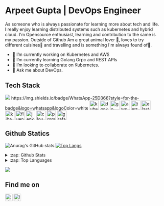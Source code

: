 # Arpeet Gupta | DevOps Engineer
As someone who is always passionate for learning more about tech and life. I really enjoy learning distributed systems such as kubernetes and hybrid cloud. I'm Opensource enthusiast, learning and contribution to the same is my passion. Outside of Github Am a great animal lover 🐶, loves to try different cuisines🍜 and travelling and is something I'm always found of🚕.

- 🔭 I’m currently working on Kubernetes and AWS 
- 🌱 I’m currently learning Golang Grpc and REST APIs 
- 👯 I’m looking to collaborate on Kubernetes.
- 💬 Ask me about DevOps.

## Tech Stack
<img src="https://img.shields.io/badge/kubernetes-326CE5?style=for-the-badge&logo=Kubernetes&logoColor=white" />
https://img.shields.io/badge/WhatsApp-25D366?style=for-the-badge&logo=whatsapp&logoColor=white
<img alt='kubernetes' height="30" width="30" src="https://cdn.jsdelivr.net/npm/simple-icons@v4/icons/kubernetes.svg&logoColor=#326CE5" />   <img alt='docker' height="30" width="30" src="https://cdn.jsdelivr.net/npm/simple-icons@v4/icons/docker.svg" />   <img alt='go' height="30" width="30" src="https://cdn.jsdelivr.net/npm/simple-icons@v4/icons/go.svg" />   <img alt='aws' height="30" width="30" src="https://cdn.jsdelivr.net/npm/simple-icons@v4/icons/amazonaws.svg" />   <img alt='terraform' height="30" width="30" src="https://cdn.jsdelivr.net/npm/simple-icons@v4/icons/terraform.svg" />   <img alt='elasticsearch' height="30" width="30" src="https://cdn.jsdelivr.net/npm/simple-icons@v4/icons/elastic.svg" />   <img alt='kibana' height="30" width="30" src="https://cdn.jsdelivr.net/npm/simple-icons@v4/icons/kibana.svg" />   <img alt='fluentd' height="30" width="30" src="https://cdn.jsdelivr.net/npm/simple-icons@v4/icons/fluentd.svg" />   <img alt='jenkins' height="30" width="30" src="https://cdn.jsdelivr.net/npm/simple-icons@v4/icons/jenkins.svg" />   <img alt='cloudflare' height="30" width="30" src="https://cdn.jsdelivr.net/npm/simple-icons@v4/icons/cloudflare.svg" />   <img alt='prometheus' height="30" width="30" src="https://cdn.jsdelivr.net/npm/simple-icons@v4/icons/prometheus.svg" />   <img alt='grafana' height="30" width="30" src="https://cdn.jsdelivr.net/npm/simple-icons@v4/icons/grafana.svg" />

## Github Statics
![Anurag's GitHub stats](https://github-readme-stats.vercel.app/api?username=Arpeet-gupta&show_icons=true&theme=radical&count_private=true) [![Top Langs](https://github-readme-stats.vercel.app/api/top-langs/?username=Arpeet-gupta)](https://github.com/anuraghazra/github-readme-stats)

<details>
  <summary>:zap: Github Stats </summary>
   
   ![Anurag's GitHub stats](https://github-readme-stats.vercel.app/api?username=Arpeet-gupta&show_icons=true&theme=radical&count_private=true) 
 
</details>

<details>
   
  <summary>:zap: Top Languages </summary>
  
   [![Top Langs](https://github-readme-stats.vercel.app/api/top-langs/?username=Arpeet-gupta)](https://github.com/anuraghazra/github-readme-stats)
  
</details>

![](https://komarev.com/ghpvc/?username=Arpeet-gupta&style=plastic&label=PROFILE+VIEWS&color=green)

## Find me on
[<img src='https://cdn.jsdelivr.net/npm/simple-icons@3.0.1/icons/github.svg' alt='github' height="24" width="24">](https://github.com/Arpeet-gupta)  [<img src='https://cdn.jsdelivr.net/npm/simple-icons@3.0.1/icons/linkedin.svg' alt='linkedin' height="24" width="24">](https://www.linkedin.com/in/linkedin.com/in/arpit-gupta-060674164/) 
